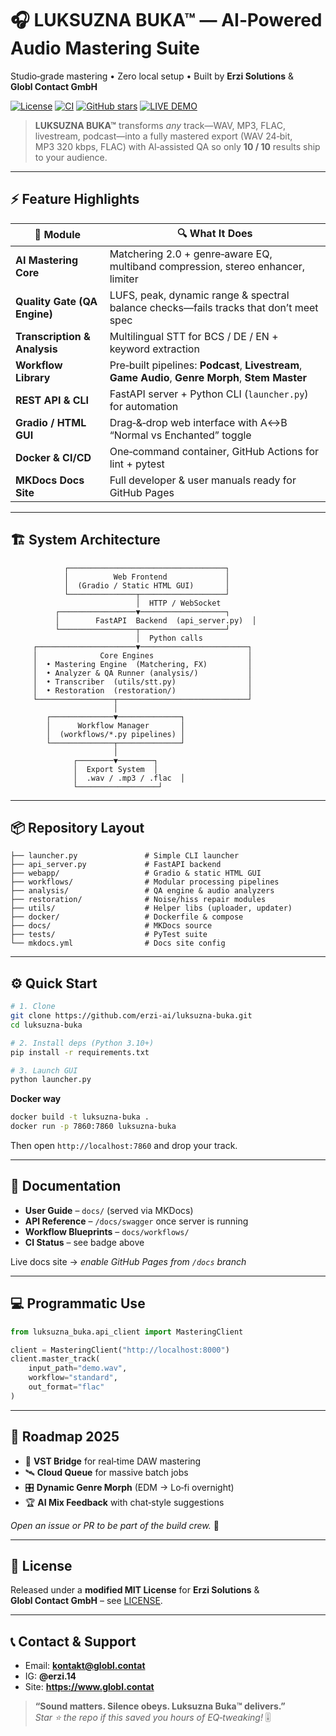 <!--
SEO‑KEYWORDS: AI audio mastering, Python mastering suite, Matchering 2.0, automated audio processing, LUFS analysis, BCS transcription, Gradio frontend, FastAPI backend, Docker audio app, Erzi Solutions, Globl Contact GmbH, Luksuzna Buka, open‑source mastering, cloud mastering engine
-->
# 🎧 **LUKSUZNA BUKA™ — AI‑Powered Audio Mastering Suite**

Studio‑grade mastering • Zero local setup • Built by **Erzi Solutions** & **Globl Contact GmbH**

[![License](https://img.shields.io/github/license/erzisolutions/Luksuzna-Buka?color=green)](LICENSE)
[![CI](https://github.com/erzisolutions/Luksuzna-Buka/actions/workflows/ci.yml/badge.svg?branch=main)](https://github.com/erzisolutions/Luksuzna-Buka/actions)
[![GitHub stars](https://img.shields.io/github/stars/erzisolutions/Luksuzna-Buka?style=social)](https://github.com/erzisolutions/Luksuzna-Buka/stargazers)
[![LIVE DEMO](https://img.shields.io/badge/🚀_LIVE-DEMO-brightgreen)](https://luksuzna-buka.hf.space)


> **LUKSUZNA BUKA™** transforms *any* track—WAV, MP3, FLAC, livestream, podcast—into a fully mastered export (WAV 24‑bit, MP3 320 kbps, FLAC) with AI‑assisted QA so only **10 / 10** results ship to your audience.

---

## ⚡ Feature Highlights
| 🚀 Module | 🔍 What It Does |
|-----------|----------------|
| **AI Mastering Core** | Matchering 2.0 + genre‑aware EQ, multiband compression, stereo enhancer, limiter |
| **Quality Gate (QA Engine)** | LUFS, peak, dynamic range & spectral balance checks—fails tracks that don’t meet spec |
| **Transcription & Analysis** | Multilingual STT for BCS / DE / EN + keyword extraction |
| **Workflow Library** | Pre‑built pipelines: **Podcast**, **Livestream**, **Game Audio**, **Genre Morph**, **Stem Master** |
| **REST API & CLI** | FastAPI server + Python CLI (`launcher.py`) for automation |
| **Gradio / HTML GUI** | Drag‑&‑drop web interface with A↔B “Normal vs Enchanted” toggle |
| **Docker & CI/CD** | One‑command container, GitHub Actions for lint + pytest |
| **MKDocs Docs Site** | Full developer & user manuals ready for GitHub Pages |

---

## 🏗️ System Architecture

```text
            ┌───────────────────────────────────┐
            │          Web Frontend             │
            │  (Gradio / Static HTML GUI)       │
            └───────────────┬───────────────────┘
                            │  HTTP / WebSocket
          ┌─────────────────▼───────────────────┐
          │        FastAPI  Backend  (api_server.py)  │
          └─────────────────┬───────────────────┘
                            │  Python calls
     ┌──────────────────────▼────────────────────────┐
     │              Core Engines                     │
     │  • Mastering Engine  (Matchering, FX)         │
     │  • Analyzer & QA Runner (analysis/)           │
     │  • Transcriber  (utils/stt.py)                │
     │  • Restoration  (restoration/)                │
     └─────────────────┬─────────────────────────────┘
                       │
        ┌──────────────▼──────────────┐
        │      Workflow Manager       │
        │  (workflows/*.py pipelines) │
        └──────────────┬──────────────┘
                       │
              ┌────────▼────────┐
              │  Export System  │
              │  .wav / .mp3 / .flac  │
              └──────────────────┘
```

---

## 📦 Repository Layout
```
├── launcher.py               # Simple CLI launcher
├── api_server.py             # FastAPI backend
├── webapp/                   # Gradio & static HTML GUI
├── workflows/                # Modular processing pipelines
├── analysis/                 # QA engine & audio analyzers
├── restoration/              # Noise/hiss repair modules
├── utils/                    # Helper libs (uploader, updater)
├── docker/                   # Dockerfile & compose
├── docs/                     # MKDocs source
├── tests/                    # PyTest suite
└── mkdocs.yml                # Docs site config
```

---

## ⚙️ Quick Start

```bash
# 1. Clone
git clone https://github.com/erzi-ai/luksuzna-buka.git
cd luksuzna-buka

# 2. Install deps (Python 3.10+)
pip install -r requirements.txt

# 3. Launch GUI
python launcher.py
```

**Docker way**

```bash
docker build -t luksuzna-buka .
docker run -p 7860:7860 luksuzna-buka
```

Then open `http://localhost:7860` and drop your track.

---

## 📝 Documentation

* **User Guide** – `docs/` (served via MKDocs)  
* **API Reference** – `/docs/swagger` once server is running  
* **Workflow Blueprints** – `docs/workflows/`  
* **CI Status** – see badge above  

Live docs site → *enable GitHub Pages from `/docs` branch*

---

## 💻 Programmatic Use

```python
from luksuzna_buka.api_client import MasteringClient

client = MasteringClient("http://localhost:8000")
client.master_track(
    input_path="demo.wav",
    workflow="standard",
    out_format="flac"
)
```

---

## 🤖 Roadmap 2025

- 🔗 **VST Bridge** for real‑time DAW mastering  
- 🛰️ **Cloud Queue** for massive batch jobs  
- 🎛️ **Dynamic Genre Morph** (EDM → Lo‑fi overnight)  
- 🏆 **AI Mix Feedback** with chat‑style suggestions  

*Open an issue or PR to be part of the build crew.* 🚀

---

## 🤝 License

Released under a **modified MIT License** for **Erzi Solutions** & **Globl Contact GmbH** – see [LICENSE](LICENSE).

---

## 📞 Contact & Support
* Email: **kontakt@globl.contat**  
* IG: **@erzi.14**  
* Site: **https://www.globl.contat**

> **“Sound matters. Silence obeys. Luksuzna Buka™ delivers.”**  
> *Star ⭐ the repo if this saved you hours of EQ‑tweaking!* 🎚️
```
